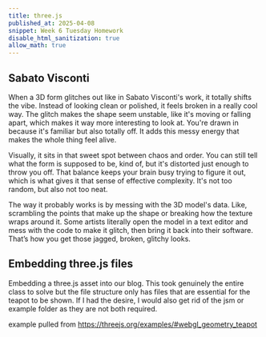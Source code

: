 ```yaml
---
title: three.js
published_at: 2025-04-08
snippet: Week 6 Tuesday Homework
disable_html_sanitization: true
allow_math: true
---
```


## Sabato Visconti

When a 3D form glitches out like in Sabato Visconti's work, it totally shifts the vibe. Instead of looking clean or polished, it feels broken in a really cool way. The glitch makes the shape seem unstable, like it's moving or falling apart, which makes it way more interesting to look at. You're drawn in because it's familiar but also totally off. It adds this messy energy that makes the whole thing feel alive.

Visually, it sits in that sweet spot between chaos and order. You can still tell what the form is supposed to be, kind of, but it's distorted just enough to throw you off. That balance keeps your brain busy trying to figure it out, which is what gives it that sense of effective complexity. It's not too random, but also not too neat.

The way it probably works is by messing with the 3D model's data. Like, scrambling the points that make up the shape or breaking how the texture wraps around it. Some artists literally open the model in a text editor and mess with the code to make it glitch, then bring it back into their software. That’s how you get those jagged, broken, glitchy looks.

## Embedding three.js files

Embedding a three.js asset into our blog. This took genuinely the entire class to solve but the file structure only has files that are essential for the teapot to be shown. If I had the desire, I would also get rid of the jsm or example folder as they are not both required.

example pulled from https://threejs.org/examples/#webgl_geometry_teapot

<div id="three.js_container"></div>

<script type="module">
    import * as THREE from '/250408/build/three.module.js'; 
    console.log(THREE);
    
    const container = document.getElementById('three.js_container');
    const width = container.parentNode.scrollWidth;
    const height = width + 9 / 16;

    import { GUI } from '/250408/examples/jsm/libs/lil-gui.module.min.js';
    import { OrbitControls } from '/250408/examples/jsm/controls/OrbitControls.js';
    import { TeapotGeometry } from '/250408/examples/jsm/geometries/TeapotGeometry.js';

    let camera, scene, renderer;
    let cameraControls;
    let effectController;
    const teapotSize = 300;
    let ambientLight, light;

    let tess = -1; // force initialization
    let bBottom;
    let bLid;
    let bBody;
    let bFitLid;
    let bNonBlinn;
    let shading;

    let teapot, textureCube;
    const materials = {};

    init();
    render();

    function init() {
        const container = document.createElement('div');
        document.body.appendChild(container);

        const canvasWidth = window.innerWidth;
        const canvasHeight = window.innerHeight;

        // CAMERA
        camera = new THREE.PerspectiveCamera(45, window.innerWidth / window.innerHeight, 1, 80000);
        camera.position.set(-600, 550, 1300);

        // LIGHTS
        ambientLight = new THREE.AmbientLight(0x7c7c7c, 2.0);

        light = new THREE.DirectionalLight(0xFFFFFF, 2.0);
        light.position.set(0.32, 0.39, 0.7);

        // RENDERER
        renderer = new THREE.WebGLRenderer({ antialias: true });
        renderer.setPixelRatio(window.devicePixelRatio);
        renderer.setSize(canvasWidth, canvasHeight);
        container.appendChild(renderer.domElement);

        // EVENTS
        window.addEventListener('resize', onWindowResize);

        // CONTROLS
        cameraControls = new OrbitControls(camera, renderer.domElement);
        cameraControls.addEventListener('change', render);

        // TEXTURE MAP
        const textureMap = new THREE.TextureLoader().load('/250408/examples/jsm/textures/uv_grid_opengl.jpg');
        textureMap.wrapS = textureMap.wrapT = THREE.RepeatWrapping;
        textureMap.anisotropy = 16;
        textureMap.colorSpace = THREE.SRGBColorSpace;

        // REFLECTION MAP
        const path = '/250408/examples/jsm/textures/cube/pisa/';
        const urls = ['px.png', 'nx.png', 'py.png', 'ny.png', 'pz.png', 'nz.png'];

        textureCube = new THREE.CubeTextureLoader().setPath(path).load(urls);

        materials['wireframe'] = new THREE.MeshBasicMaterial({ wireframe: true });
        materials['flat'] = new THREE.MeshPhongMaterial({ specular: 0x000000, flatShading: true, side: THREE.DoubleSide });
        materials['smooth'] = new THREE.MeshLambertMaterial({ side: THREE.DoubleSide });
        materials['glossy'] = new THREE.MeshPhongMaterial({ color: 0xc0c0c0, specular: 0x404040, shininess: 300, side: THREE.DoubleSide });
        materials['textured'] = new THREE.MeshPhongMaterial({ map: textureMap, side: THREE.DoubleSide });
        materials['reflective'] = new THREE.MeshPhongMaterial({ envMap: textureCube, side: THREE.DoubleSide });

        // scene itself
        scene = new THREE.Scene();
        scene.background = new THREE.Color(0xAAAAAA);

        scene.add(ambientLight);
        scene.add(light);

        // GUI
        setupGui();
    }

    // EVENT HANDLERS
    function onWindowResize() {
        const canvasWidth = window.innerWidth;
        const canvasHeight = window.innerHeight;

        renderer.setSize(canvasWidth, canvasHeight);

        camera.aspect = canvasWidth / canvasHeight;
        camera.updateProjectionMatrix();

        render();
    }

    function setupGui() {
        effectController = {
            newTess: 15,
            bottom: true,
            lid: true,
            body: true,
            fitLid: false,
            nonblinn: false,
            newShading: 'glossy'
        };

        const gui = new GUI();
        gui.add(effectController, 'newTess', [2, 3, 4, 5, 6, 8, 10, 15, 20, 30, 40, 50]).name('Tessellation Level').onChange(render);
        gui.add(effectController, 'lid').name('display lid').onChange(render);
        gui.add(effectController, 'body').name('display body').onChange(render);
        gui.add(effectController, 'bottom').name('display bottom').onChange(render);
        gui.add(effectController, 'fitLid').name('snug lid').onChange(render);
        gui.add(effectController, 'nonblinn').name('original scale').onChange(render);
        gui.add(effectController, 'newShading', ['wireframe', 'flat', 'smooth', 'glossy', 'textured', 'reflective']).name('Shading').onChange(render);
    }

    function render() {
        if (
            effectController.newTess !== tess ||
            effectController.bottom !== bBottom ||
            effectController.lid !== bLid ||
            effectController.body !== bBody ||
            effectController.fitLid !== bFitLid ||
            effectController.nonblinn !== bNonBlinn ||
            effectController.newShading !== shading
        ) {
            tess = effectController.newTess;
            bBottom = effectController.bottom;
            bLid = effectController.lid;
            bBody = effectController.body;
            bFitLid = effectController.fitLid;
            bNonBlinn = effectController.nonblinn;
            shading = effectController.newShading;

            createNewTeapot();
        }

        // skybox is rendered separately, so that it is always behind the teapot.
        if (shading === 'reflective') {
            scene.background = textureCube;
        } else {
            scene.background = null;
        }

        renderer.render(scene, camera);
    }

    function createNewTeapot() {
        if (teapot !== undefined) {
            teapot.geometry.dispose();
            scene.remove(teapot);
        }

        const geometry = new TeapotGeometry(teapotSize,
            tess,
            effectController.bottom,
            effectController.lid,
            effectController.body,
            effectController.fitLid,
            !effectController.nonblinn);

        teapot = new THREE.Mesh(geometry, materials[shading]);

        scene.add(teapot);
    }
</script>
